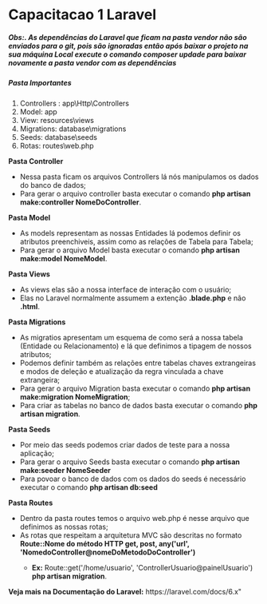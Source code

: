 <h1>Capacitacao 1 Laravel</h1>

<h5><b>Obs:.</b> As dependências do Laravel que ficam na pasta vendor não são enviados para o git, pois são ignoradas então após baixar o projeto na sua máquina Local execute o comando composer updade para baixar novamente a pasta vendor com as dependências</h5>

<h5>Pasta Importantes</h5>
<ol>
	<li>Controllers : app\Http\Controllers</li>
	<li>Model: app</li>
	<li>View: resources\views</li>
	<li>Migrations: database\migrations</li>
	<li>Seeds: database\seeds</li>
	<li>Rotas: routes\web.php</li>
</ol>

<b>Pasta Controller</b>
<ul>
	<li>Nessa pasta ficam os arquivos Controllers lá nós manipulamos os dados do banco de dados;</li>
	<li>Para gerar o arquivo controller basta executar o comando <b>php artisan make:controller NomeDoController</b>.</li>
</ul>

<b>Pasta Model</b>
<ul>
	<li>As models representam as nossas Entidades lá podemos definir os atributos preenchiveis, assim como as relações de Tabela para Tabela;</li>
	<li>Para gerar o arquivo Model basta executar o comando <b>php artisan make:model NomeModel</b>.</li>
</ul>

<b>Pasta Views</b>
<ul>
	<li>As views elas são a nossa interface de interação com o usuário;</li>
	<li>Elas no Laravel normalmente assumem a extenção <b>.blade.php</b> e não <b>.html</b>.</li>
</ul>

<b>Pasta Migrations</b>
<ul>
	<li>As migratios apresentam um esquema de como será a nossa tabela (Entidade ou Relacionamento) e lá que definimos a tipagem de nossos atributos;</li>
	<li>Podemos definir também as relações entre tabelas chaves extrangeiras e modos de deleção e atualização da regra vinculada a chave extrangeira;</li>
	<li>Para gerar o arquivo Migration basta executar o comando <b>php artisan make:migration NomeMigration</b>;</li>
	<li>Para criar as tabelas no banco de dados basta executar o comando <b>php artisan migration</b>.</li>
</ul>

<b>Pasta Seeds</b>
<ul>
	<li>Por meio das seeds podemos criar dados de teste para a nossa aplicação;</li>
	<li>Para gerar o arquivo Seeds basta executar o comando <b>php artisan make:seeder NomeSeeder</b></li>
	<li>Para povoar o banco de dados com os dados do seeds é necessário executar o comando <b>php artisan db:seed</b></li>
</ul>

<b>Pasta Routes</b>
<ul>
	<li>Dentro da pasta routes temos o arquivo web.php é nesse arquivo que definimos as nossas rotas;</li>
	<li>As rotas que respeitam a arquitetura MVC são descritas no formato <b>Route::Nome do método HTTP get, post, any('url', 'NomedoController@nomeDoMetodoDoController')</b></li>
	<ul>
		<li><b>Ex:</b> Route::get('/home/usuario', 'ControllerUsuario@painelUsuario') <b>php artisan migration</b>.</li>
	</ul>
</ul>

<p><b>Veja mais na Documentação do Laravel:</b> https://laravel.com/docs/6.x"</p>



